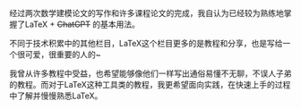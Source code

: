 经过两次数学建模论文的写作和许多课程论文的完成，我自认为已经较为熟练地掌握了LaTeX + ~~ChatGPT~~ 的基本用法。

不同于技术积累中的其他栏目，LaTeX这个栏目更多的是教程和分享，也是写给一个很可爱，很重要的人的~

我曾从许多教程中受益，也希望能够像他们一样写出通俗易懂不无聊，不误人子弟的教程。而对于LaTeX这种工具类的教程，我更希望面向实践，在快速上手的过程中了解并慢慢熟悉LaTeX。


